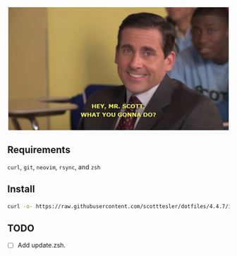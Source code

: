 <div style="text-align:center">
  <img src="misc/images/mrscottwhatyougonnado.jpg" alt="Hey, Mr. Scott, what you gonna do?"/>
</div>

## Requirements

`curl`, `git`, `neovim`, `rsync`, and `zsh`

## Install

```bash
curl -o- https://raw.githubusercontent.com/scotttesler/dotfiles/4.4.7/install.zsh | zsh
```

## TODO

- [ ] Add update.zsh.
